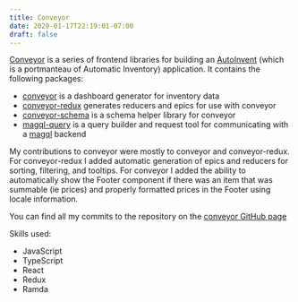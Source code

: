 ```yaml
---
title: Conveyor
date: 2020-01-17T22:19:01-07:00
draft: false
---
```


[Conveyor](https://github.com/autoinvent/conveyor) is a series of frontend libraries for building an [AutoInvent](https://github.com/autoinvent)
(which is a portmanteau of Automatic Inventory) application. It contains the following packages:

- [conveyor](https://github.com/autoinvent/conveyor/tree/main/packages/conveyor#readme) is a dashboard generator
for inventory data
- [conveyor-redux](https://github.com/autoinvent/conveyor/tree/main/packages/conveyor-redux#readme) generates reducers
and epics for use with conveyor
- [conveyor-schema](https://github.com/autoinvent/conveyor/tree/main/packages/conveyor-schema#readme) is a schema helper
library for conveyor
- [magql-query](https://github.com/autoinvent/conveyor/tree/main/packages/magql-query#readme) is a query builder and
request tool for communicating with a [magql](https://github.com/autoinvent/magql) backend

My contributions to conveyor were mostly to conveyor and conveyor-redux. For conveyor-redux I added automatic generation
of epics and reducers for sorting, filtering, and tooltips. For conveyor I added the ability to automatically show the
Footer component if there was an item that was summable (ie prices) and properly formatted prices in the Footer using
locale information.

You can find all my commits to the repository on the [conveyor GitHub page](https://github.com/autoinvent/conveyor/commits?author=biehlerj)

Skills used:

- JavaScript
- TypeScript
- React
- Redux
- Ramda
